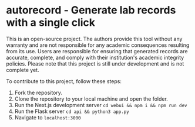 # autorecord - Generate lab records with a single click

This is an open-source project. The authors provide this tool without any warranty and are not responsible for any academic consequences resulting from its use. Users are responsible for ensuring that generated records are accurate, complete, and comply with their institution's academic integrity policies.
Please note that this project is still under development and is not complete yet.

To contribute to this project, follow these steps:

1. Fork the repository.
2. Clone the repository to your local machine and open the folder.
3. Run the Next.js development server ```cd webui && npm i && npm run dev```
4. Run the Flask server ```cd api && python3 app.py```
5. Navigate to ```localhost:3000```

